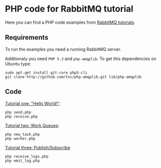 # PHP code for RabbitMQ tutorial #

Here you can find a PHP code examples from [RabbitMQ
tutorials](http://www.rabbitmq.com/getstarted.html).


## Requirements ##

To run the examples you need a running RabbitMQ server.

Additionaly you need `PHP 5.3` and `php-amqplib`. To get this
dependencies on Ubuntu type:

    sudo apt-get install git-core php5-cli
    git clone http://github.com/tnc/php-amqplib.git lib/php-amqplib


## Code

[Tutorial one: "Hello World!"](http://www.rabbitmq.com/tutorial-one-python.html):

    php send.php
    php receive.php


[Tutorial two: Work Queues](http://www.rabbitmq.com/tutorial-two-python.html):

    php new_task.php
    php worker.php


[Tutorial three: Publish/Subscribe](http://www.rabbitmq.com/tutorial-three-python.html)

    php receive_logs.php
    php emit_log.php

